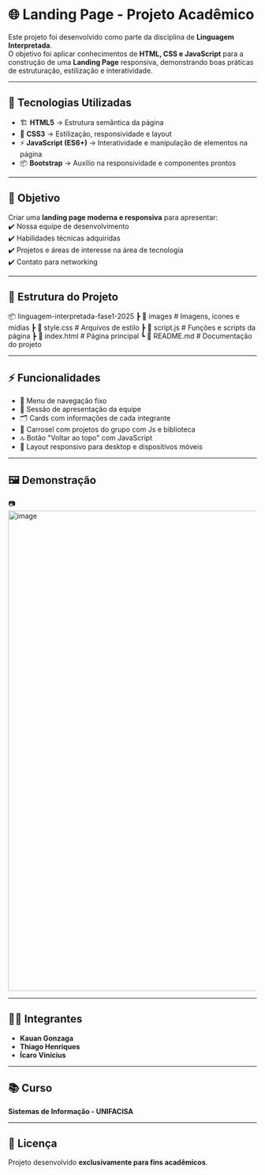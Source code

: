 # 🌐 Landing Page - Projeto Acadêmico  

Este projeto foi desenvolvido como parte da disciplina de **Linguagem Interpretada**.  
O objetivo foi aplicar conhecimentos de **HTML, CSS e JavaScript** para a construção de uma **Landing Page** responsiva, demonstrando boas práticas de estruturação, estilização e interatividade.  

---

## 🚀 Tecnologias Utilizadas
- 🏗 **HTML5** → Estrutura semântica da página  
- 🎨 **CSS3** → Estilização, responsividade e layout  
- ⚡ **JavaScript (ES6+)** → Interatividade e manipulação de elementos na página  
- 📦 **Bootstrap** → Auxílio na responsividade e componentes prontos  

---

## 🎯 Objetivo
Criar uma **landing page moderna e responsiva** para apresentar:  
✔️ Nossa equipe de desenvolvimento  
✔️ Habilidades técnicas adquiridas  
✔️ Projetos e áreas de interesse na área de tecnologia  
✔️ Contato para networking  

---

## 📂 Estrutura do Projeto

📦 linguagem-interpretada-fase1-2025
┣ 📂 images # Imagens, ícones e mídias
┣ 📜 style.css # Arquivos de estilo
┣ 📜 script.js # Funções e scripts da página
┣ 📜 index.html # Página principal
┗ 📜 README.md # Documentação do projeto

---

## ⚡ Funcionalidades
- 📌 Menu de navegação fixo  
- 👥 Sessão de apresentação da equipe  
- 🗂️ Cards com informações de cada integrante
- 🎠 Carrosel com projetos do grupo com Js e biblioteca
- 🔝 Botão "Voltar ao topo" com JavaScript  
- 📱 Layout responsivo para desktop e dispositivos móveis  

---

## 🖼️ Demonstração
📷 <img width="1861" height="972" alt="image" src="https://github.com/user-attachments/assets/a042acb8-a289-4040-a19b-7a89f99c014e" />

---

## 👨‍💻 Integrantes
- **Kauan Gonzaga**  
- **Thiago Henriques**  
- **Ícaro Vinícius**  

---

## 📚 Curso
**Sistemas de Informação - UNIFACISA**  

---

## 📜 Licença
Projeto desenvolvido **exclusivamente para fins acadêmicos**.  
